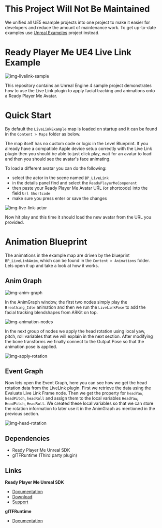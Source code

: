 # This Project Will Not Be Maintained

We unified all UE5 example projects into one project to make it easier for developers and reduce the amount of maintenance work.
To get up-to-date examples use [Unreal Examples](https://github.com/readyplayerme/UnrealExamples) project instead.

# Ready Player Me UE4 Live Link Example

![img-livelink-sample](https://user-images.githubusercontent.com/7085672/164030100-8063b64f-2162-4abf-a642-0193964ab04c.png)

This repository contains an Unreal Engine 4 sample project demonstrates how to use the Live Link plugin to apply facial tracking and animations onto a Ready Player Me Avatar.

# Quick Start
By default the `LiveLinkExample` map is loaded on startup and it can be found in the `Content > Maps` folder as below.

The map itself has no custom code or logic in the Level Blueprint. If you already have a compatible Apple device setup correctly with the Live Link plugin then you should be able to just click play, wait for an avatar to load and then you should see the avatar's face animating.

To load a different avatar you can do the following:
- select the actor in the scene named `BP_LiveLink`
- in the details panel find and select the `ReadyPlayerMeComponent`
- then paste your Ready Player Me Avatar URL (or shortcode) into the field `Url Shortcode`
- make sure you press enter or save the changes

![img-live-link-actor](https://user-images.githubusercontent.com/7085672/164033730-15220078-1597-49dd-9c40-d5e8b5410398.png)

Now hit play and this time it should load the new avatar from the URL you provided.

# Animation Blueprint
The animations in the example map are driven by the blueprint `BP_LiveLinkAnim`, which can be found in the `Content > Animations` folder. Lets open it up and take a look at how it works.

## Anim Graph
![img-anim-graph](https://user-images.githubusercontent.com/7085672/164032665-9ed72dbb-730f-4e02-8fad-e9d9558b8afb.png)

In the AnimGraph window, the first two nodes simply play the `Breathing_Idle` animation and then we run the `LiveLinkPose` to add the facial tracking blendshapes from ARKit on top.

![img-animation-nodes](https://user-images.githubusercontent.com/7085672/164032698-948d1a7e-e721-482a-ab96-dc931f174268.png)

In the next group of nodes we apply the head rotation using local yaw, pitch, roll variables that we will explain in the next section. After modifying the bone transforms we finally connect to the Output Pose so that the animation pose is applied.

![img-apply-rotation](https://user-images.githubusercontent.com/7085672/164032756-9c2f4cad-f96d-405d-9a65-77b2c147149d.png)

## Event Graph
Now lets open the Event Graph, here you can see how we get the head rotation data from the LiveLink plugin. First we retrieve the data using the Evaluate Live Link Frame node. Then we get the property for `headYaw`, `headPitch`, `headRoll` and assign them to the local variables `HeadYaw`, `HeadPitch`, `HeadRoll`. We created these local variables so that we can store the rotation information to later use it in the AnimGraph as mentioned in the previous section.

![img-head-rotation](https://user-images.githubusercontent.com/7085672/164033094-d5300322-fec4-4175-8fab-af54ce032078.png)

## Dependencies
- Ready Player Me Unreal SDK 
- glTFRuntime (Third party plugin)

## Links
**Ready Player Me Unreal SDK**
- [Documentation](https://docs.readyplayer.me/ready-player-me/integration-guides/unreal-engine-4)
- [Download](https://docs.readyplayer.me/ready-player-me/integration-guides/unreal-engine-4/unreal-plugin-download)
- [Support](https://docs.readyplayer.me/ready-player-me/integration-guides/unreal-engine-4/troubleshooting)

**glTFRuntime**
- [Documentation](https://github.com/rdeioris/glTFRuntime-docs/blob/master/README.md)
